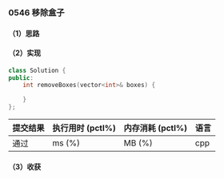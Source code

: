 ### 0546 移除盒子

#### （1）思路

#### （2）实现

```cpp
class Solution {
public:
    int removeBoxes(vector<int>& boxes) {

    }
};
```

| 提交结果 | 执行用时 (pctl%) | 内存消耗 (pctl%) | 语言 |
|:---------|:-----------------|:-----------------|:-----|
| 通过     |  ms (%)   |  MB (%)  | cpp  |

#### （3）收获
